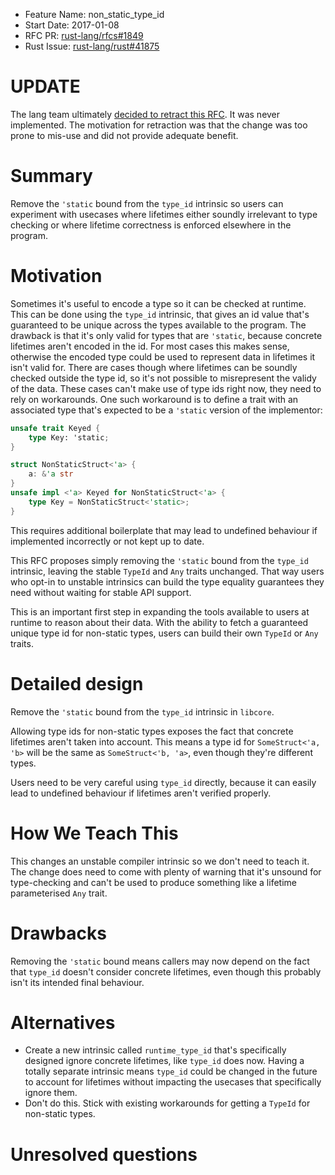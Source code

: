 - Feature Name: non_static_type_id
- Start Date: 2017-01-08
- RFC PR: [rust-lang/rfcs#1849](https://github.com/rust-lang/rfcs/pull/1849)
- Rust Issue: [rust-lang/rust#41875](https://github.com/rust-lang/rust/issues/41875)

# UPDATE

The lang team ultimately [decided to retract this RFC][retraction]. It
was never implemented. The motivation for retraction was that the
change was too prone to mis-use and did not provide adequate benefit.

[retraction]: https://github.com/rust-lang/rust/issues/41875#issuecomment-623023056

# Summary
[summary]: #summary

Remove the `'static` bound from the `type_id` intrinsic so users can experiment with usecases where lifetimes either soundly irrelevant to type checking or where lifetime correctness is enforced elsewhere in the program.

# Motivation
[motivation]: #motivation

Sometimes it's useful to encode a type so it can be checked at runtime. This can be done using the `type_id` intrinsic, that gives an id value that's guaranteed to be unique across the types available to the program. The drawback is that it's only valid for types that are `'static`, because concrete lifetimes aren't encoded in the id. For most cases this makes sense, otherwise the encoded type could be used to represent data in lifetimes it isn't valid for. There are cases though where lifetimes can be soundly checked outside the type id, so it's not possible to misrepresent the validy of the data. These cases can't make use of type ids right now, they need to rely on workarounds. One such workaround is to define a trait with an associated type that's expected to be a `'static` version of the implementor:

```rust
unsafe trait Keyed {
	type Key: 'static;
}

struct NonStaticStruct<'a> {
	a: &'a str
}
unsafe impl <'a> Keyed for NonStaticStruct<'a> {
	type Key = NonStaticStruct<'static>;
}
```

This requires additional boilerplate that may lead to undefined behaviour if implemented incorrectly or not kept up to date.

This RFC proposes simply removing the `'static` bound from the `type_id` intrinsic, leaving the stable `TypeId` and `Any` traits unchanged. That way users who opt-in to unstable intrinsics can build the type equality guarantees they need without waiting for stable API support.

This is an important first step in expanding the tools available to users at runtime to reason about their data. With the ability to fetch a guaranteed unique type id for non-static types, users can build their own `TypeId` or `Any` traits.

# Detailed design
[design]: #detailed-design

Remove the `'static` bound from the `type_id` intrinsic in `libcore`.

Allowing type ids for non-static types exposes the fact that concrete lifetimes aren't taken into account. This means a type id for `SomeStruct<'a, 'b>` will be the same as `SomeStruct<'b, 'a>`, even though they're different types.

Users need to be very careful using `type_id` directly, because it can easily lead to undefined behaviour if lifetimes aren't verified properly.

# How We Teach This
[how-we-teach-this]: #how-we-teach-this

This changes an unstable compiler intrinsic so we don't need to teach it. The change does need to come with plenty of warning that it's unsound for type-checking and can't be used to produce something like a lifetime parameterised `Any` trait.

# Drawbacks
[drawbacks]: #drawbacks

Removing the `'static` bound means callers may now depend on the fact that `type_id` doesn't consider concrete lifetimes, even though this probably isn't its intended final behaviour.

# Alternatives
[alternatives]: #alternatives

- Create a new intrinsic called `runtime_type_id` that's specifically designed ignore concrete lifetimes, like `type_id` does now. Having a totally separate intrinsic means `type_id` could be changed in the future to account for lifetimes without impacting the usecases that specifically ignore them.
- Don't do this. Stick with existing workarounds for getting a `TypeId` for non-static types.

# Unresolved questions
[unresolved]: #unresolved-questions

